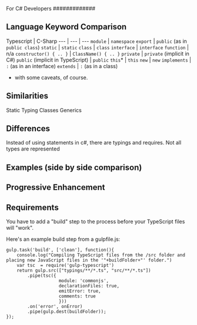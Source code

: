 For C# Developers
#############

## Language Keyword Comparison

Typescript | C-Sharp
--- | --- | ---
`module` | `namespace`
`export` | `public` (as in `public class`)
`static` | `static`
`class` | `class`
`interface` | `interface`
`function` | n/a
`constructor() { .. }` | `ClassName() { .. }`
`private` | `private` (implicit in C#)
`public` (implicit in TypeScript) | `public`
`this`* | `this`
`new` | `new`
`implements` | `:` (as in an interface)
`extends` | `:` (as in a class)

* with some caveats, of course.

## Similarities

Static Typing
Classes
Generics

## Differences

Instead of using statements in c#, there are typings and requires.
Not all types are represented

## Examples (side by side comparison)


## Progressive Enhancement


## Requirements

You have to add a "build" step to the process before your TypeScript files will "work".

Here's an example build step from a gulpfile.js:
```
gulp.task('build', ['clean'], function(){
	console.log("Compiling TypeScript files from the /src folder and placing new JavaScript files in the '"+buildFolder+"' folder.")		
	var tsc  = require('gulp-typescript')	
	return gulp.src(["typings/**/*.ts", "src/**/*.ts"])		
		.pipe(tsc({
		            module: 'commonjs',
		            declarationFiles: true,
		            emitError: true,
		            comments: true
		            }))		       
		.on('error', onError)
		.pipe(gulp.dest(buildFolder));		
});
```
